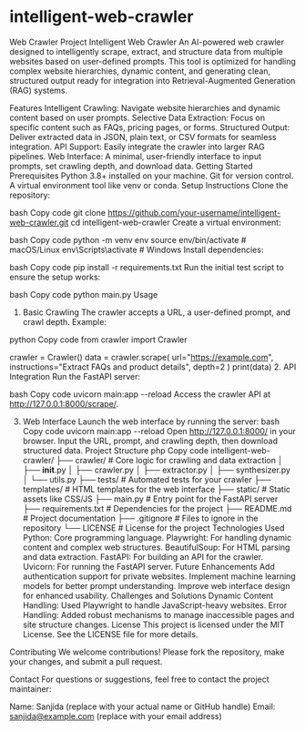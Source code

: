 # intelligent-web-crawler
Web Crawler Project
Intelligent Web Crawler
An AI-powered web crawler designed to intelligently scrape, extract, and structure data from multiple websites based on user-defined prompts. This tool is optimized for handling complex website hierarchies, dynamic content, and generating clean, structured output ready for integration into Retrieval-Augmented Generation (RAG) systems.

Features
Intelligent Crawling: Navigate website hierarchies and dynamic content based on user prompts.
Selective Data Extraction: Focus on specific content such as FAQs, pricing pages, or forms.
Structured Output: Deliver extracted data in JSON, plain text, or CSV formats for seamless integration.
API Support: Easily integrate the crawler into larger RAG pipelines.
Web Interface: A minimal, user-friendly interface to input prompts, set crawling depth, and download data.
Getting Started
Prerequisites
Python 3.8+ installed on your machine.
Git for version control.
A virtual environment tool like venv or conda.
Setup Instructions
Clone the repository:

bash
Copy code
git clone https://github.com/your-username/intelligent-web-crawler.git
cd intelligent-web-crawler
Create a virtual environment:

bash
Copy code
python -m venv env
source env/bin/activate  # macOS/Linux
env\Scripts\activate     # Windows
Install dependencies:

bash
Copy code
pip install -r requirements.txt
Run the initial test script to ensure the setup works:

bash
Copy code
python main.py
Usage
1. Basic Crawling
The crawler accepts a URL, a user-defined prompt, and crawl depth. Example:

python
Copy code
from crawler import Crawler

crawler = Crawler()
data = crawler.scrape(
    url="https://example.com",
    instructions="Extract FAQs and product details",
    depth=2
)
print(data)
2. API Integration
Run the FastAPI server:

bash
Copy code
uvicorn main:app --reload
Access the crawler API at http://127.0.0.1:8000/scrape/.

3. Web Interface
Launch the web interface by running the server:
bash
Copy code
uvicorn main:app --reload
Open http://127.0.0.1:8000/ in your browser.
Input the URL, prompt, and crawling depth, then download structured data.
Project Structure
php
Copy code
intelligent-web-crawler/
├── crawler/                 # Core logic for crawling and data extraction
│   ├── __init__.py
│   ├── crawler.py
│   ├── extractor.py
│   ├── synthesizer.py
│   └── utils.py
├── tests/                   # Automated tests for your crawler
├── templates/               # HTML templates for the web interface
├── static/                  # Static assets like CSS/JS
├── main.py                  # Entry point for the FastAPI server
├── requirements.txt         # Dependencies for the project
├── README.md                # Project documentation
├── .gitignore               # Files to ignore in the repository
└── LICENSE                  # License for the project
Technologies Used
Python: Core programming language.
Playwright: For handling dynamic content and complex web structures.
BeautifulSoup: For HTML parsing and data extraction.
FastAPI: For building an API for the crawler.
Uvicorn: For running the FastAPI server.
Future Enhancements
Add authentication support for private websites.
Implement machine learning models for better prompt understanding.
Improve web interface design for enhanced usability.
Challenges and Solutions
Dynamic Content Handling: Used Playwright to handle JavaScript-heavy websites.
Error Handling: Added robust mechanisms to manage inaccessible pages and site structure changes.
License
This project is licensed under the MIT License. See the LICENSE file for more details.

Contributing
We welcome contributions! Please fork the repository, make your changes, and submit a pull request.

Contact
For questions or suggestions, feel free to contact the project maintainer:

Name: Sanjida (replace with your actual name or GitHub handle)
Email: sanjida@example.com (replace with your email address)
